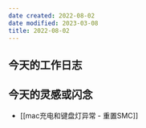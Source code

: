 ```yaml
---
date created: 2022-08-02
date modified: 2023-03-08
title: 2022-08-02
---
```


## 今天的工作日志

## 今天的灵感或闪念

- [[mac充电和键盘灯异常 - 重置SMC]]
